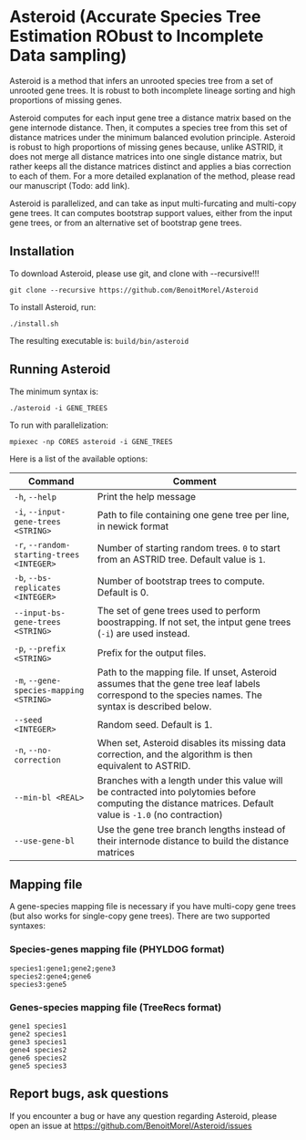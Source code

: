 # Asteroid (Accurate Species Tree Estimation RObust to Incomplete Data sampling)

Asteroid is a method that infers an unrooted species tree from a set of unrooted gene trees. It is robust to both incomplete lineage sorting and high proportions of missing genes. 

Asteroid computes for each input gene tree a distance matrix based on the gene internode distance. Then, it computes a species tree from this set of distance matrices under the minimum balanced evolution principle. Asteroid is robust to high proportions of missing genes because, unlike ASTRID, it does not merge all distance matrices into one single distance matrix, but rather keeps all the distance matrices distinct and applies a bias correction to each of them. For a more detailed explanation of the method, please read our manuscript (Todo: add link).

Asteroid is parallelized, and can take as input multi-furcating and multi-copy gene trees. It can computes bootstrap support values, either from the input gene trees, or from an alternative set of bootstrap gene trees.


## Installation

To download Asteroid, please use git,  and clone with --recursive!!!
```
git clone --recursive https://github.com/BenoitMorel/Asteroid
```

To install Asteroid, run:
```
./install.sh
```
The resulting executable is: `build/bin/asteroid`


## Running Asteroid

The minimum syntax is:
```
./asteroid -i GENE_TREES 
```

To run with parallelization:
```
mpiexec -np CORES asteroid -i GENE_TREES
```

Here is a list of the available options:


|    Command                |  Comment  |
|---------------------------|-----------|
| `-h`, `--help`  | Print the help message |
| `-i`, `--input-gene-trees <STRING>`     | 	 Path to file containing one gene tree per line, in newick format |
|  `-r`,  `--random-starting-trees <INTEGER>` 	   |   Number of starting random trees. `0` to start from an ASTRID tree. Default value is `1`. |
|`-b`, `--bs-replicates <INTEGER>`             |	 Number of bootstrap trees to compute. Default is 0. |
|`--input-bs-gene-trees <STRING>`   | The set of gene trees used to perform boostrapping. If not set, the intput gene trees (`-i`) are used instead.|
|`-p`, `--prefix <STRING>`               |  Prefix for the output files.|
|`-m`, `--gene-species-mapping <STRING>`  	  | Path to the mapping file. If unset, Asteroid assumes that the gene tree leaf labels correspond to the species names. The syntax is described below.|
|`--seed <INTEGER>`                      |	 Random seed. Default is 1.| 
|`-n`, `--no-correction`                  	| When set, Asteroid disables its missing data correction, and the algorithm is then equivalent to ASTRID.|
|`--min-bl <REAL>`                       	| Branches with a length under this value will be contracted into polytomies before computing the distance matrices. Default value is `-1.0` (no contraction) | 
| `--use-gene-bl`               |           	 Use the gene tree branch lengths instead of their internode distance to build the distance matrices |

## Mapping file

A gene-species mapping file is necessary if you have multi-copy gene trees (but also works for single-copy gene trees). There are two supported syntaxes:


### Species-genes mapping file (PHYLDOG format)
```
species1:gene1;gene2;gene3
species2:gene4;gene6
species3:gene5
```


### Genes-species mapping file (TreeRecs format)
```
gene1 species1
gene2 species1
gene3 species1
gene4 species2
gene6 species2
gene5 species3
```


## Report bugs, ask questions

If you encounter a bug or have any question regarding Asteroid, please open an issue at https://github.com/BenoitMorel/Asteroid/issues



